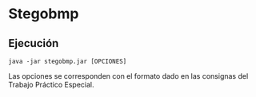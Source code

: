 # Stegobmp

## Ejecución

`java -jar stegobmp.jar [OPCIONES]`

Las opciones se corresponden con el formato dado en las consignas del Trabajo Práctico Especial.